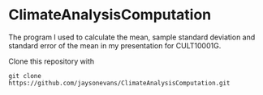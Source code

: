 # ClimateAnalysisComputation
The program I used to calculate the mean, sample standard deviation and standard error of the mean in my presentation for CULT10001G.

Clone this repository with
```
git clone https://github.com/jaysonevans/ClimateAnalysisComputation.git
 ```

